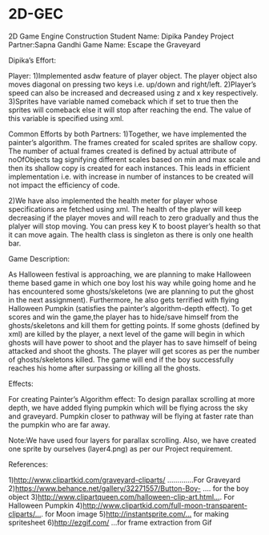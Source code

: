 # 2D-GEC
2D Game Engine Construction
Student Name: Dipika Pandey
Project Partner:Sapna Gandhi
Game Name: Escape the Graveyard

Dipika’s Effort:

Player:
1)Implemented asdw feature of player object. The player object also moves diagonal on pressing two keys i.e. up/down and right/left.
2)Player’s speed can also be increased and decreased using z and x key respectively.
3)Sprites have variable named comeback which if set to true then the sprites will comeback else it will stop after reaching the end. The value of this variable is specified using xml.

Common Efforts by both Partners:
1)Together, we have  implemented the painter’s algorithm. The frames created for scaled sprites are shallow copy. The number of actual frames created is defined by actual attribute of noOfObjects tag signifying different scales based on min and max scale and then its shallow copy is created for each instances. This leads in efficient implementation i.e. with increase in number of instances to be created will not impact the efficiency of code.

2)We have also implemented the health meter for player whose specifications are fetched using xml. The health of the player will keep decreasing if the player moves and will reach to zero gradually and thus the plalyer will stop moving. You can press key K to boost player’s health so that it can move again. The health class is singleton as there is only one health bar.

Game Description:

As Halloween festival is approaching, we are planning to make Halloween theme based game in which one boy lost his way while going home and he has encountered some ghosts/skeletons (we are planning to put the ghost in the next assignment). Furthermore, he also gets terrified with flying Halloween Pumpkin (satisfies the painter’s algorithm-depth effect). To get scores and win the game,the player has to hide/save himself from the ghosts/skeletons and kill them for getting points. If some ghosts (defined by xml) are killed by the player, a next level of the game will begin in which ghosts will have power to shoot and the player has to save himself of being attacked and shoot the ghosts. The player will get scores as per the number of ghosts/skeletons killed. The game will end if the boy successfully reaches his home after surpassing or killing all the ghosts.

Effects: 

For creating Painter’s Algorithm effect: To design parallax scrolling at more depth, we have added flying pumpkin which will be flying across the sky and graveyard. Pumpkin closer to pathway will be flying at faster rate than the pumpkin who are far away.

Note:We have used four layers for parallax scrolling. Also, we have created one sprite  by ourselves  (layer4.png) as per our Project requirement.

References:

1)http://www.clipartkid.com/graveyard-cliparts/ ………….For Graveyard
2)https://www.behance.net/gallery/32271557/Button-Boy- …. for the boy object
3)http://www.clipartqueen.com/halloween-clip-art.html…. For Halloween Pumpkin
4)http://www.clipartkid.com/full-moon-transparent-cliparts/…. for Moon image
5)http://instantsprite.com/… for making spritesheet
6)http://ezgif.com/ …for frame extraction from Gif







